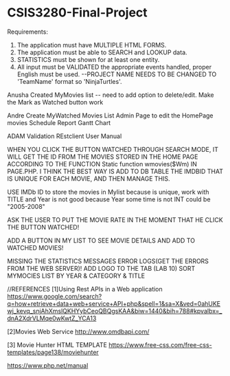 # CSIS3280-Final-Project
Requirements:
1. The application must have MULTIPLE HTML FORMS.
2. The application must be able to SEARCH and LOOKUP data.
3. STATISTICS must be shown for at least one entity.
4. All input must be VALIDATED the appropriate events handled, proper English must be used.
--PROJECT NAME NEEDS TO BE CHANGED TO 'TeamName' format so 'NinjaTurtles'.


Anusha
Created MyMovies list -- need to add option to delete/edit.
Make the Mark as Watched button work

Andre
Create MyWatched Movies  List
Admin Page to edit the HomePage movies
Schedule Report Gantt Chart

ADAM
Validation
REstclient
User Manual

WHEN YOU CLICK THE BUTTON WATCHED THROUGH SEARCH MODE, IT WILL GET THE ID FROM THE MOVIES STORED IN THE HOME PAGE ACCORDING TO THE FUNCTION Static function wmovies($Wm) IN PAGE.PHP. I THINK THE BEST WAY IS ADD TO DB TABLE THE IMDBID THAT IS UNIQUE FOR EACH MOVIE, AND THEN MANAGE THIS.

USE IMDb ID to store the movies in Mylist because is unique, work with TITLE and Year is not good because Year some time is not INT could be "2005-2008"

ASK THE USER TO PUT THE MOVIE RATE IN THE MOMENT THAT HE CLICK THE BUTTON WATCHED!

ADD A BUTTON IN MY LIST TO SEE MOVIE DETAILS AND ADD TO WATCHED MOVIES!

MISSING THE STATISTICS
MESSAGES 
ERROR LOGS(GET THE ERRORS FROM THE WEB SERVER)!
ADD LOGO TO THE TAB (LAB 10)
SORT MYMOCIES LIST BY YEAR & CATEGORY & TITLE





//REFERENCES
[1]Using Rest APIs in a Web application
https://www.google.com/search?q=how+retrieve+data+web+service+API+php&spell=1&sa=X&ved=0ahUKEwj_kevq_snjAhXmslQKHYybCeoQBQgsKAA&biw=1440&bih=788#kpvalbx=_dnA2XdrVLMqe0wKwtZ_YCA13


[2]Movies Web Service
http://www.omdbapi.com/

[3] Movie Hunter HTML TEMPLATE
https://www.free-css.com/free-css-templates/page138/moviehunter

https://www.php.net/manual
